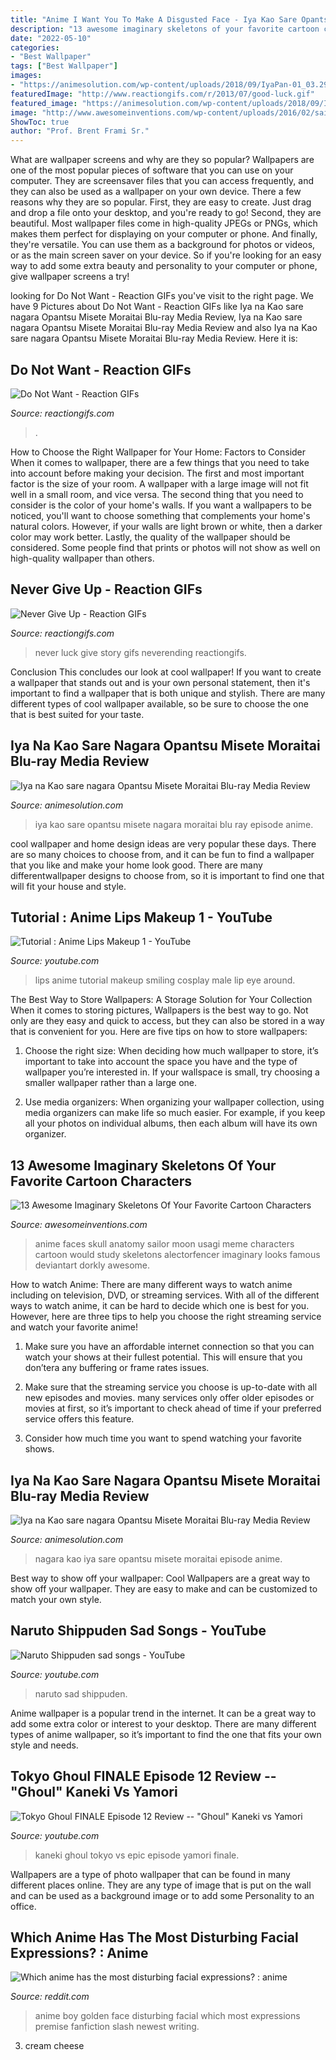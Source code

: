 ```yaml
---
title: "Anime I Want You To Make A Disgusted Face - Iya Kao Sare Opantsu Misete Nagara Moraitai Blu Ray Episode Anime"
description: "13 awesome imaginary skeletons of your favorite cartoon characters"
date: "2022-05-10"
categories:
- "Best Wallpaper"
tags: ["Best Wallpaper"]
images:
- "https://animesolution.com/wp-content/uploads/2018/09/IyaPan-01_03.29_2018.09.03_13.30.56.jpg"
featuredImage: "http://www.reactiongifs.com/r/2013/07/good-luck.gif"
featured_image: "https://animesolution.com/wp-content/uploads/2018/09/IyaPan-01_03.29_2018.09.03_13.30.56.jpg"
image: "http://www.awesomeinventions.com/wp-content/uploads/2016/02/sailor-moon-skull.jpg"
ShowToc: true
author: "Prof. Brent Frami Sr."
---
```



What are wallpaper screens and why are they so popular?
Wallpapers are one of the most popular pieces of software that you can use on your computer. They are screensaver files that you can access frequently, and they can also be used as a wallpaper on your own device. There a few reasons why they are so popular. First, they are easy to create. Just drag and drop a file onto your desktop, and you're ready to go! Second, they are beautiful. Most wallpaper files come in high-quality JPEGs or PNGs, which makes them perfect for displaying on your computer or phone. And finally, they're versatile. You can use them as a background for photos or videos, or as the main screen saver on your device. So if you're looking for an easy way to add some extra beauty and personality to your computer or phone, give wallpaper screens a try!

	

		
looking for Do Not Want - Reaction GIFs you've visit to the right page. We have 9 Pictures about Do Not Want - Reaction GIFs like Iya na Kao sare nagara Opantsu Misete Moraitai Blu-ray Media Review, Iya na Kao sare nagara Opantsu Misete Moraitai Blu-ray Media Review and also Iya na Kao sare nagara Opantsu Misete Moraitai Blu-ray Media Review. Here it is:
		
    
## Do Not Want - Reaction GIFs

<img loading=lazy src="http://www.reactiongifs.com/r/2012/12/do-not-want-face.gif" onerror="this.onerror=null;this.src='https://tse3.mm.bing.net/th?id=OIP.z4veIk1fCREV66miGkVAjgHaHa&amp;pid=15.1';" alt="Do Not Want - Reaction GIFs">

_Source: reactiongifs.com_

>. 

	

How to Choose the Right Wallpaper for Your Home: Factors to Consider
When it comes to wallpaper, there are a few things that you need to take into account before making your decision. The first and most important factor is the size of your room. A wallpaper with a large image will not fit well in a small room, and vice versa. 
The second thing that you need to consider is the color of your home's walls. If you want a wallpapers to be noticed, you'll want to choose something that complements your home's natural colors. However, if your walls are light brown or white, then a darker color may work better. 
Lastly, the quality of the wallpaper should be considered. Some people find that prints or photos will not show as well on high-quality wallpaper than others.

    
## Never Give Up - Reaction GIFs

<img loading=lazy src="http://www.reactiongifs.com/r/2013/07/good-luck.gif" onerror="this.onerror=null;this.src='https://tse4.mm.bing.net/th?id=OIP.qmzjJN6XV7JRZPXXhscaKQHaDP&amp;pid=15.1';" alt="Never Give Up - Reaction GIFs">

_Source: reactiongifs.com_

>never luck give story gifs neverending reactiongifs. 

	

Conclusion
This concludes our look at cool wallpaper! If you want to create a wallpaper that stands out and is your own personal statement, then it's important to find a wallpaper that is both unique and stylish. There are many different types of cool wallpaper available, so be sure to choose the one that is best suited for your taste.

    
## Iya Na Kao Sare Nagara Opantsu Misete Moraitai Blu-ray Media Review

<img loading=lazy src="https://animesolution.com/wp-content/uploads/2019/02/IyaPan-05_00.29_2019.02.02_00.53.53_stitch.jpg" onerror="this.onerror=null;this.src='https://tse2.mm.bing.net/th?id=OIP.U-p6OYCaP_W7uQGxwlaycAHaIU&amp;pid=15.1';" alt="Iya na Kao sare nagara Opantsu Misete Moraitai Blu-ray Media Review">

_Source: animesolution.com_

>iya kao sare opantsu misete nagara moraitai blu ray episode anime. 

	

cool wallpaper and home design ideas are very popular these days. There are so many choices to choose from, and it can be fun to find a wallpaper that you like and make your home look good. There are many differentwallpaper designs to choose from, so it is important to find one that will fit your house and style.

    
## Tutorial : Anime Lips Makeup 1 - YouTube

<img loading=lazy src="http://i1.ytimg.com/vi/4M7OrLWklwg/hqdefault.jpg" onerror="this.onerror=null;this.src='https://tse3.mm.bing.net/th?id=OIP.pLzr6GuyMbSNuk2q0XKKhQHaFj&amp;pid=15.1';" alt="Tutorial : Anime Lips Makeup 1 - YouTube">

_Source: youtube.com_

>lips anime tutorial makeup smiling cosplay male lip eye around. 

	

The Best Way to Store Wallpapers: A Storage Solution for Your Collection
When it comes to storing pictures, Wallpapers is the best way to go. Not only are they easy and quick to access, but they can also be stored in a way that is convenient for you. Here are five tips on how to store wallpapers:
1) Choose the right size: When deciding how much wallpaper to store, it’s important to take into account the space you have and the type of wallpaper you’re interested in. If your wallspace is small, try choosing a smaller wallpaper rather than a large one.

2) Use media organizers: When organizing your wallpaper collection, using media organizers can make life so much easier. For example, if you keep all your photos on individual albums, then each album will have its own organizer.

    
## 13 Awesome Imaginary Skeletons Of Your Favorite Cartoon Characters

<img loading=lazy src="http://www.awesomeinventions.com/wp-content/uploads/2016/02/sailor-moon-skull.jpg" onerror="this.onerror=null;this.src='https://tse4.mm.bing.net/th?id=OIP.6a-YXUYJh88P2Bkb5maQRQHaH_&amp;pid=15.1';" alt="13 Awesome Imaginary Skeletons Of Your Favorite Cartoon Characters">

_Source: awesomeinventions.com_

>anime faces skull anatomy sailor moon usagi meme characters cartoon would study skeletons alectorfencer imaginary looks famous deviantart dorkly awesome. 

	

How to watch Anime: There are many different ways to watch anime including on television, DVD, or streaming services.
With all of the different ways to watch anime, it can be hard to decide which one is best for you. However, here are three tips to help you choose the right streaming service and watch your favorite anime!
1. Make sure you have an affordable internet connection so that you can watch your shows at their fullest potential. This will ensure that you don’tera any buffering or frame rates issues.

2. Make sure that the streaming service you choose is up-to-date with all new episodes and movies. many services only offer older episodes or movies at first, so it’s important to check ahead of time if your preferred service offers this feature.

3. Consider how much time you want to spend watching your favorite shows.

    
## Iya Na Kao Sare Nagara Opantsu Misete Moraitai Blu-ray Media Review

<img loading=lazy src="https://animesolution.com/wp-content/uploads/2018/09/IyaPan-01_03.29_2018.09.03_13.30.56.jpg" onerror="this.onerror=null;this.src='https://tse1.mm.bing.net/th?id=OIP.O6J4U7_wMytQVgr_qCMt9QHaEK&amp;pid=15.1';" alt="Iya na Kao sare nagara Opantsu Misete Moraitai Blu-ray Media Review">

_Source: animesolution.com_

>nagara kao iya sare opantsu misete moraitai episode anime. 

	

Best way to show off your wallpaper:
Cool Wallpapers are a great way to show off your wallpaper. They are easy to make and can be customized to match your own style.

    
## Naruto Shippuden Sad Songs - YouTube

<img loading=lazy src="http://i.ytimg.com/vi/nreC--1jH38/maxresdefault.jpg" onerror="this.onerror=null;this.src='https://tse4.mm.bing.net/th?id=OIP.XrlwFutviGnuXEHX9getgwHaEK&amp;pid=15.1';" alt="Naruto Shippuden sad songs - YouTube">

_Source: youtube.com_

>naruto sad shippuden. 

	

Anime wallpaper is a popular trend in the internet. It can be a great way to add some extra color or interest to your desktop. There are many different types of anime wallpaper, so it’s important to find the one that fits your own style and needs.

    
## Tokyo Ghoul FINALE Episode 12 Review -- &quot;Ghoul&quot; Kaneki Vs Yamori

<img loading=lazy src="http://i.ytimg.com/vi/Egs3FEUxaJg/maxresdefault.jpg" onerror="this.onerror=null;this.src='https://tse4.mm.bing.net/th?id=OIP.JlvQvhH3z-TYG4zWIdGUAgHaEK&amp;pid=15.1';" alt="Tokyo Ghoul FINALE Episode 12 Review -- &quot;Ghoul&quot; Kaneki vs Yamori">

_Source: youtube.com_

>kaneki ghoul tokyo vs epic episode yamori finale. 

	



Wallpapers are a type of photo wallpaper that can be found in many different places online. They are any type of image that is put on the wall and can be used as a background image or to add some Personality to an office.

    
## Which Anime Has The Most Disturbing Facial Expressions? : Anime

<img loading=lazy src="http://1.bp.blogspot.com/_X0NDxuOts2s/TO6hob3lVfI/AAAAAAAAADI/83ubw4Gy_PY/s1600/face+3.png" onerror="this.onerror=null;this.src='https://tse1.mm.bing.net/th?id=OIP.vc3Orted6XMd_TIiPKJrFAHaGL&amp;pid=15.1';" alt="Which anime has the most disturbing facial expressions? : anime">

_Source: reddit.com_

>anime boy golden face disturbing facial which most expressions premise fanfiction slash newest writing. 

	

3. cream cheese 


